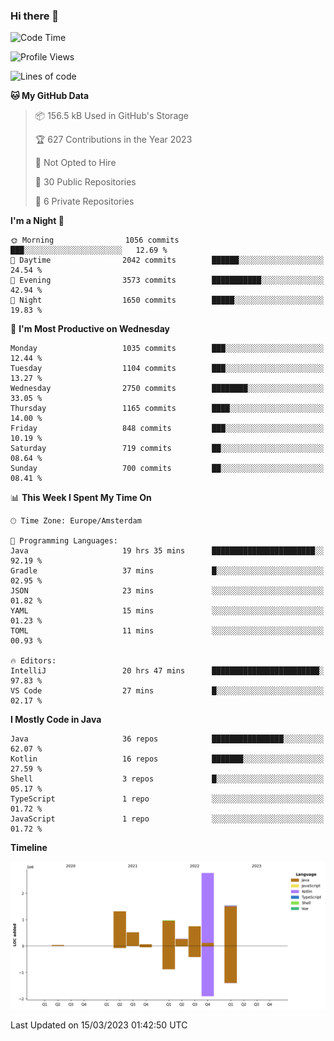 ### Hi there 👋


<!--START_SECTION:waka-->
![Code Time](http://img.shields.io/badge/Code%20Time-3%2C071%20hrs%2055%20mins-blue)

![Profile Views](http://img.shields.io/badge/Profile%20Views-0-blue)

![Lines of code](https://img.shields.io/badge/From%20Hello%20World%20I%27ve%20Written-8.2%20million%20lines%20of%20code-blue)

**🐱 My GitHub Data** 

> 📦 156.5 kB Used in GitHub's Storage 
 > 
> 🏆 627 Contributions in the Year 2023
 > 
> 🚫 Not Opted to Hire
 > 
> 📜 30 Public Repositories 
 > 
> 🔑 6 Private Repositories 
 > 
**I'm a Night 🦉** 

```text
🌞 Morning                1056 commits        ███░░░░░░░░░░░░░░░░░░░░░░   12.69 % 
🌆 Daytime                2042 commits        ██████░░░░░░░░░░░░░░░░░░░   24.54 % 
🌃 Evening                3573 commits        ███████████░░░░░░░░░░░░░░   42.94 % 
🌙 Night                  1650 commits        █████░░░░░░░░░░░░░░░░░░░░   19.83 % 
```
📅 **I'm Most Productive on Wednesday** 

```text
Monday                   1035 commits        ███░░░░░░░░░░░░░░░░░░░░░░   12.44 % 
Tuesday                  1104 commits        ███░░░░░░░░░░░░░░░░░░░░░░   13.27 % 
Wednesday                2750 commits        ████████░░░░░░░░░░░░░░░░░   33.05 % 
Thursday                 1165 commits        ████░░░░░░░░░░░░░░░░░░░░░   14.00 % 
Friday                   848 commits         ███░░░░░░░░░░░░░░░░░░░░░░   10.19 % 
Saturday                 719 commits         ██░░░░░░░░░░░░░░░░░░░░░░░   08.64 % 
Sunday                   700 commits         ██░░░░░░░░░░░░░░░░░░░░░░░   08.41 % 
```


📊 **This Week I Spent My Time On** 

```text
🕑︎ Time Zone: Europe/Amsterdam

💬 Programming Languages: 
Java                     19 hrs 35 mins      ███████████████████████░░   92.19 % 
Gradle                   37 mins             █░░░░░░░░░░░░░░░░░░░░░░░░   02.95 % 
JSON                     23 mins             ░░░░░░░░░░░░░░░░░░░░░░░░░   01.82 % 
YAML                     15 mins             ░░░░░░░░░░░░░░░░░░░░░░░░░   01.23 % 
TOML                     11 mins             ░░░░░░░░░░░░░░░░░░░░░░░░░   00.93 % 

🔥 Editors: 
IntelliJ                 20 hrs 47 mins      ████████████████████████░   97.83 % 
VS Code                  27 mins             █░░░░░░░░░░░░░░░░░░░░░░░░   02.17 % 
```

**I Mostly Code in Java** 

```text
Java                     36 repos            ████████████████░░░░░░░░░   62.07 % 
Kotlin                   16 repos            ███████░░░░░░░░░░░░░░░░░░   27.59 % 
Shell                    3 repos             █░░░░░░░░░░░░░░░░░░░░░░░░   05.17 % 
TypeScript               1 repo              ░░░░░░░░░░░░░░░░░░░░░░░░░   01.72 % 
JavaScript               1 repo              ░░░░░░░░░░░░░░░░░░░░░░░░░   01.72 % 
```



**Timeline**

![Lines of Code chart](https://raw.githubusercontent.com/powercasgamer/powercasgamer/master/assets/bar_graph.png)


 Last Updated on 15/03/2023 01:42:50 UTC
<!--END_SECTION:waka-->
